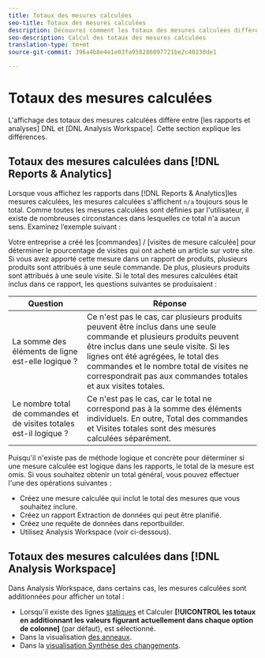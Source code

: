 ```yaml
---
title: Totaux des mesures calculées
seo-title: Totaux des mesures calculées
description: Découvrez comment les totaux des mesures calculées diffèrent dans les outils Analytics
seo-description: Calcul des totaux des mesures calculées
translation-type: tm+mt
source-git-commit: 396a4b8e4e1e03fa958286097721be2c40230de1

---
```



# Totaux des mesures calculées

L'affichage des totaux des mesures calculées diffère entre [les rapports et analyses] DNL et [DNL Analysis Workspace]. Cette section explique les différences.

## Totaux des mesures calculées dans [!DNL Reports & Analytics]

Lorsque vous affichez les rapports dans [!DNL Reports & Analytics]les mesures calculées, les mesures calculées s'affichent `n/a` toujours sous le total. Comme toutes les mesures calculées sont définies par l'utilisateur, il existe de nombreuses circonstances dans lesquelles ce total n'a aucun sens. Examinez l’exemple suivant :

Votre entreprise a créé les [commandes] / [visites de mesure calculée] pour déterminer le pourcentage de visites qui ont acheté un article sur votre site. Si vous avez apporté cette mesure dans un rapport de produits, plusieurs produits sont attribués à une seule commande. De plus, plusieurs produits sont attribués à une seule visite. Si le total des mesures calculées était inclus dans ce rapport, les questions suivantes se produisaient :

| Question | Réponse |
|---|---|
| La somme des éléments de ligne est-elle logique ? | Ce n'est pas le cas, car plusieurs produits peuvent être inclus dans une seule commande et plusieurs produits peuvent être inclus dans une seule visite. Si les lignes ont été agrégées, le total des commandes et le nombre total de visites ne correspondrait pas aux commandes totales et aux visites totales. |
| Le nombre total de commandes et de visites totales est-il logique ? | Ce n'est pas le cas, car le total ne correspond pas à la somme des éléments individuels. En outre, Total des commandes et Visites totales sont des mesures calculées séparément. |

Puisqu'il n'existe pas de méthode logique et concrète pour déterminer si une mesure calculée est logique dans les rapports, le total de la mesure est omis. Si vous souhaitez obtenir un total général, vous pouvez effectuer l'une des opérations suivantes :

* Créez une mesure calculée qui inclut le total des mesures que vous souhaitez inclure.
* Créez un rapport Extraction de données qui peut être planifié.
* Créez une requête de données dans reportbuilder.
* Utilisez Analysis Workspace (voir ci-dessous).

## Totaux des mesures calculées dans [!DNL Analysis Workspace]

Dans Analysis Workspace, dans certains cas, les mesures calculées sont additionnées pour afficher un total :

* Lorsqu'il existe des lignes [statiques](/help/analyze/analysis-workspace/build-workspace-project/column-row-settings/manual-vs-dynamic-rows.md) et Calculer **[!UICONTROL les totaux en additionnant les valeurs figurant actuellement dans chaque option de colonne]** (par défaut), est sélectionné.
* Dans la visualisation [des anneaux](/help/analyze/analysis-workspace/visualizations/donut.md).
* Dans la [visualisation Synthèse des changements](/help/analyze/analysis-workspace/visualizations/summary-number-change.md).
